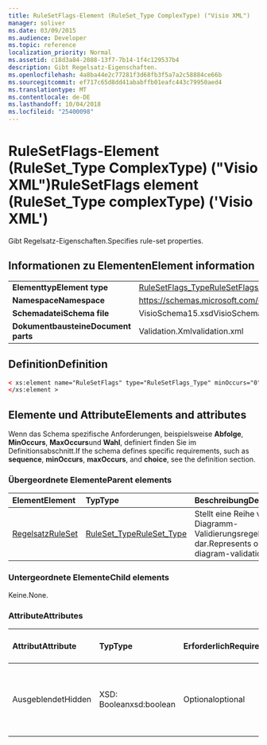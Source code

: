 ```yaml
---
title: RuleSetFlags-Element (RuleSet_Type ComplexType) ("Visio XML")
manager: soliver
ms.date: 03/09/2015
ms.audience: Developer
ms.topic: reference
localization_priority: Normal
ms.assetid: c18d3a84-2088-13f7-7b14-1f4c129537b4
description: Gibt Regelsatz-Eigenschaften.
ms.openlocfilehash: 4a8ba44e2c77281f3d68fb3f5a7a2c58884ce66b
ms.sourcegitcommit: ef717c65d8dd41ababffb01eafc443c79950aed4
ms.translationtype: MT
ms.contentlocale: de-DE
ms.lasthandoff: 10/04/2018
ms.locfileid: "25400098"
---
```

# <a name="rulesetflags-element-rulesettype-complextype-visio-xml"></a><span data-ttu-id="03f2a-103">RuleSetFlags-Element (RuleSet_Type ComplexType) ("Visio XML")</span><span class="sxs-lookup"><span data-stu-id="03f2a-103">RuleSetFlags element (RuleSet_Type complexType) ('Visio XML')</span></span>

<span data-ttu-id="03f2a-104">Gibt Regelsatz-Eigenschaften.</span><span class="sxs-lookup"><span data-stu-id="03f2a-104">Specifies rule-set properties.</span></span>
  
## <a name="element-information"></a><span data-ttu-id="03f2a-105">Informationen zu Elementen</span><span class="sxs-lookup"><span data-stu-id="03f2a-105">Element information</span></span>

|||
|:-----|:-----|
|<span data-ttu-id="03f2a-106">**Elementtyp**</span><span class="sxs-lookup"><span data-stu-id="03f2a-106">**Element type**</span></span> <br/> |[<span data-ttu-id="03f2a-107">RuleSetFlags_Type</span><span class="sxs-lookup"><span data-stu-id="03f2a-107">RuleSetFlags_Type</span></span>](rulesetflags_type-complextypevisio-xml.md) <br/> |
|<span data-ttu-id="03f2a-108">**Namespace**</span><span class="sxs-lookup"><span data-stu-id="03f2a-108">**Namespace**</span></span> <br/> |https://schemas.microsoft.com/office/visio/2012/main  <br/> |
|<span data-ttu-id="03f2a-109">**Schemadatei**</span><span class="sxs-lookup"><span data-stu-id="03f2a-109">**Schema file**</span></span> <br/> |<span data-ttu-id="03f2a-110">VisioSchema15.xsd</span><span class="sxs-lookup"><span data-stu-id="03f2a-110">VisioSchema15.xsd</span></span>  <br/> |
|<span data-ttu-id="03f2a-111">**Dokumentbausteine**</span><span class="sxs-lookup"><span data-stu-id="03f2a-111">**Document parts**</span></span> <br/> |<span data-ttu-id="03f2a-112">Validation.Xml</span><span class="sxs-lookup"><span data-stu-id="03f2a-112">validation.xml</span></span>  <br/> |
   
## <a name="definition"></a><span data-ttu-id="03f2a-113">Definition</span><span class="sxs-lookup"><span data-stu-id="03f2a-113">Definition</span></span>

```XML
< xs:element name="RuleSetFlags" type="RuleSetFlags_Type" minOccurs="0" maxOccurs="1" >
</xs:element >
```

## <a name="elements-and-attributes"></a><span data-ttu-id="03f2a-114">Elemente und Attribute</span><span class="sxs-lookup"><span data-stu-id="03f2a-114">Elements and attributes</span></span>

<span data-ttu-id="03f2a-115">Wenn das Schema spezifische Anforderungen, beispielsweise **Abfolge**, **MinOccurs**, **MaxOccurs**und **Wahl**, definiert finden Sie im Definitionsabschnitt.</span><span class="sxs-lookup"><span data-stu-id="03f2a-115">If the schema defines specific requirements, such as **sequence**, **minOccurs**, **maxOccurs**, and **choice**, see the definition section.</span></span> 
  
### <a name="parent-elements"></a><span data-ttu-id="03f2a-116">Übergeordnete Elemente</span><span class="sxs-lookup"><span data-stu-id="03f2a-116">Parent elements</span></span>

|<span data-ttu-id="03f2a-117">**Element**</span><span class="sxs-lookup"><span data-stu-id="03f2a-117">**Element**</span></span>|<span data-ttu-id="03f2a-118">**Typ**</span><span class="sxs-lookup"><span data-stu-id="03f2a-118">**Type**</span></span>|<span data-ttu-id="03f2a-119">**Beschreibung**</span><span class="sxs-lookup"><span data-stu-id="03f2a-119">**Description**</span></span>|
|:-----|:-----|:-----|
|[<span data-ttu-id="03f2a-120">Regelsatz</span><span class="sxs-lookup"><span data-stu-id="03f2a-120">RuleSet</span></span>](ruleset-element-rulesets_type-complextypevisio-xml.md) <br/> |[<span data-ttu-id="03f2a-121">RuleSet_Type</span><span class="sxs-lookup"><span data-stu-id="03f2a-121">RuleSet_Type</span></span>](ruleset_type-complextypevisio-xml.md) <br/> |<span data-ttu-id="03f2a-122">Stellt eine Reihe von Diagramm-Validierungsregeln dar.</span><span class="sxs-lookup"><span data-stu-id="03f2a-122">Represents one set of diagram-validation rules.</span></span>  <br/> |
   
### <a name="child-elements"></a><span data-ttu-id="03f2a-123">Untergeordnete Elemente</span><span class="sxs-lookup"><span data-stu-id="03f2a-123">Child elements</span></span>

<span data-ttu-id="03f2a-124">Keine.</span><span class="sxs-lookup"><span data-stu-id="03f2a-124">None.</span></span>
  
### <a name="attributes"></a><span data-ttu-id="03f2a-125">Attribute</span><span class="sxs-lookup"><span data-stu-id="03f2a-125">Attributes</span></span>

|<span data-ttu-id="03f2a-126">**Attribut**</span><span class="sxs-lookup"><span data-stu-id="03f2a-126">**Attribute**</span></span>|<span data-ttu-id="03f2a-127">**Typ**</span><span class="sxs-lookup"><span data-stu-id="03f2a-127">**Type**</span></span>|<span data-ttu-id="03f2a-128">**Erforderlich**</span><span class="sxs-lookup"><span data-stu-id="03f2a-128">**Required**</span></span>|<span data-ttu-id="03f2a-129">**Beschreibung**</span><span class="sxs-lookup"><span data-stu-id="03f2a-129">**Description**</span></span>|<span data-ttu-id="03f2a-130">**Mögliche Werte**</span><span class="sxs-lookup"><span data-stu-id="03f2a-130">**Possible values**</span></span>|
|:-----|:-----|:-----|:-----|:-----|
|<span data-ttu-id="03f2a-131">Ausgeblendet</span><span class="sxs-lookup"><span data-stu-id="03f2a-131">Hidden</span></span>  <br/> |<span data-ttu-id="03f2a-132">XSD: Boolean</span><span class="sxs-lookup"><span data-stu-id="03f2a-132">xsd:boolean</span></span>  <br/> |<span data-ttu-id="03f2a-133">Optional</span><span class="sxs-lookup"><span data-stu-id="03f2a-133">optional</span></span>  <br/> |<span data-ttu-id="03f2a-134">Gibt an, ob der Regelsatz in der Liste zu überprüfende Regeln angezeigt wird.</span><span class="sxs-lookup"><span data-stu-id="03f2a-134">Specifies whether the rule set appears in the Rules to Check list.</span></span>  <br/> |<span data-ttu-id="03f2a-135">Werte des Typs xsd: Boolean.</span><span class="sxs-lookup"><span data-stu-id="03f2a-135">Values of the xsd:boolean type.</span></span>  <br/> |
   

